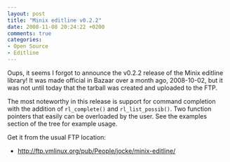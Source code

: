 ```yaml
---
layout: post
title: "Minix editline v0.2.2"
date: 2008-11-08 20:24:22 +0200
comments: true
categories: 
- Open Source
- Editline
---
```


Oups, it seems I forgot to announce the v0.2.2 release of the Minix
editline library!  It was made official in Bazaar over a month ago,
2008-10-02, but it was not until today that the tarball was created and
uploaded to the FTP.

The most noteworthy in this release is support for command completion
with the addition of `rl_complete()` and `rl_list_possib()`.  Two
function pointers that easily can be overloaded by the user.  See the
examples section of the tree for example usage.

Get it from the usual FTP location:

* http://ftp.vmlinux.org/pub/People/jocke/minix-editline/
